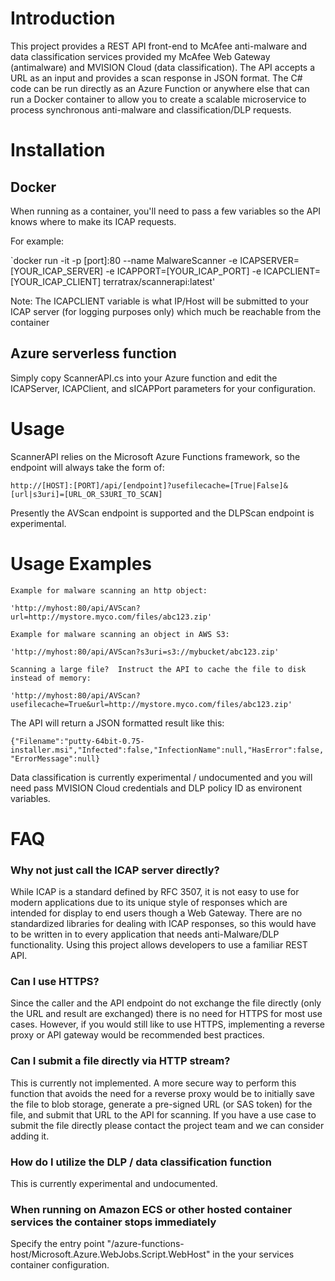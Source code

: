 # Introduction
This project provides a REST API front-end to McAfee anti-malware and data classification services provided my McAfee Web Gateway (antimalware) and MVISION Cloud (data classification). The API accepts a URL as an input and provides a scan response in JSON format.
The C# code can be run directly as an Azure Function or anywhere else that can run a Docker container to allow you to create a scalable microservice to process synchronous anti-malware and classification/DLP requests.

# Installation

## Docker
When running as a container, you'll need to pass a few variables so the API knows where to make its ICAP requests.

For example:

`docker run -it -p [port]:80 --name MalwareScanner -e ICAPSERVER=[YOUR_ICAP_SERVER] -e ICAPPORT=[YOUR_ICAP_PORT] -e ICAPCLIENT=[YOUR_ICAP_CLIENT] terratrax/scannerapi:latest'

Note: The ICAPCLIENT variable is what IP/Host will be submitted to your ICAP server (for logging purposes only) which much be reachable from the container

## Azure serverless function

Simply copy ScannerAPI.cs into your Azure function and edit the ICAPServer, ICAPClient, and sICAPPort parameters for your configuration.

# Usage

ScannerAPI relies on the Microsoft Azure Functions framework, so the endpoint will always take the form of:

`http://[HOST]:[PORT]/api/[endpoint]?usefilecache=[True|False]&[url|s3uri]=[URL_OR_S3URI_TO_SCAN]`

Presently the AVScan endpoint is supported and the DLPScan endpoint is experimental.

# Usage Examples

	Example for malware scanning an http object:

	'http://myhost:80/api/AVScan?url=http://mystore.myco.com/files/abc123.zip'

	Example for malware scanning an object in AWS S3:

	'http://myhost:80/api/AVScan?s3uri=s3://mybucket/abc123.zip'

	Scanning a large file?  Instruct the API to cache the file to disk instead of memory:

	'http://myhost:80/api/AVScan?usefilecache=True&url=http://mystore.myco.com/files/abc123.zip'

The API will return a JSON formatted result like this:

`{"Filename":"putty-64bit-0.75-installer.msi","Infected":false,"InfectionName":null,"HasError":false,"ErrorMessage":null}`

Data classification is currently experimental / undocumented and you will need pass MVISION Cloud credentials and DLP policy ID as environent variables.

# FAQ
### Why not just call the ICAP server directly?
While ICAP is a standard defined by RFC 3507, it is not easy to use for modern applications due to its unique style of responses which are intended for display to end users though a Web Gateway. There are no standardized libraries for dealing with ICAP responses, so this would have to be written in to every application that needs anti-Malware/DLP functionality. Using this project allows developers to use a familiar REST API.

### Can I use HTTPS?
Since the caller and the API endpoint do not exchange the file directly (only the URL and result are exchanged) there is no need for HTTPS for most use cases.  However, if you would still like to use HTTPS, implementing a reverse proxy or API gateway would be recommended best practices.

### Can I submit a file directly via HTTP stream?
This is currently not implemented.  A more secure way to perform this function that avoids the need for a reverse proxy would be to initially save the file to blob storage, generate a pre-signed URL (or SAS token) for the file, and submit that URL to the API for scanning.  If you have a use case to submit the file directly please contact the project team and we can consider adding it.

### How do I utilize the DLP / data classification function
This is currently experimental and undocumented.

### When running on Amazon ECS or other hosted container services the container stops immediately
Specify the entry point "/azure-functions-host/Microsoft.Azure.WebJobs.Script.WebHost" in the your services container configuration.